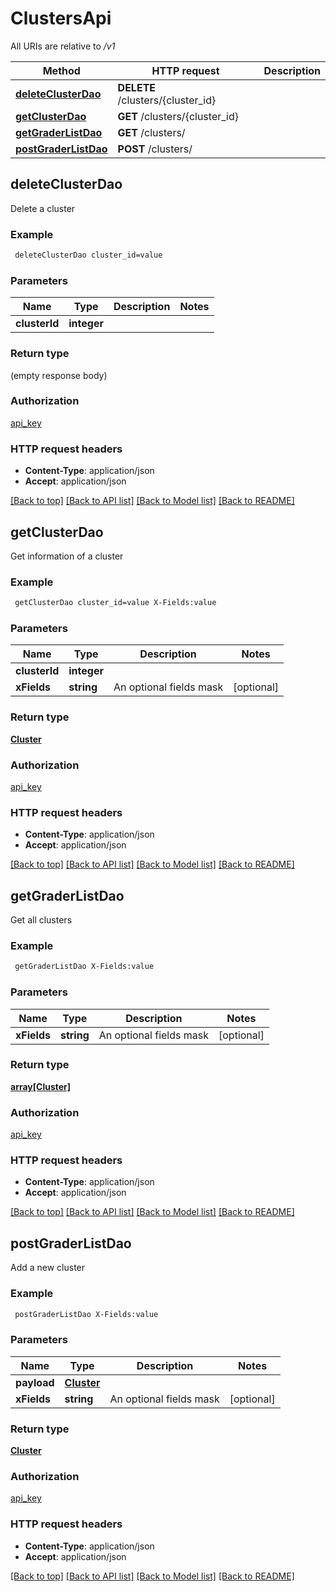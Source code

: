 # ClustersApi

All URIs are relative to */v1*

Method | HTTP request | Description
------------- | ------------- | -------------
[**deleteClusterDao**](ClustersApi.md#deleteClusterDao) | **DELETE** /clusters/{cluster_id} | 
[**getClusterDao**](ClustersApi.md#getClusterDao) | **GET** /clusters/{cluster_id} | 
[**getGraderListDao**](ClustersApi.md#getGraderListDao) | **GET** /clusters/ | 
[**postGraderListDao**](ClustersApi.md#postGraderListDao) | **POST** /clusters/ | 


## **deleteClusterDao**



Delete a cluster

### Example
```bash
 deleteClusterDao cluster_id=value
```

### Parameters

Name | Type | Description  | Notes
------------- | ------------- | ------------- | -------------
 **clusterId** | **integer** |  |

### Return type

(empty response body)

### Authorization

[api_key](../README.md#api_key)

### HTTP request headers

 - **Content-Type**: application/json
 - **Accept**: application/json

[[Back to top]](#) [[Back to API list]](../README.md#documentation-for-api-endpoints) [[Back to Model list]](../README.md#documentation-for-models) [[Back to README]](../README.md)

## **getClusterDao**



Get information of a cluster

### Example
```bash
 getClusterDao cluster_id=value X-Fields:value
```

### Parameters

Name | Type | Description  | Notes
------------- | ------------- | ------------- | -------------
 **clusterId** | **integer** |  |
 **xFields** | **string** | An optional fields mask | [optional]

### Return type

[**Cluster**](Cluster.md)

### Authorization

[api_key](../README.md#api_key)

### HTTP request headers

 - **Content-Type**: application/json
 - **Accept**: application/json

[[Back to top]](#) [[Back to API list]](../README.md#documentation-for-api-endpoints) [[Back to Model list]](../README.md#documentation-for-models) [[Back to README]](../README.md)

## **getGraderListDao**



Get all clusters

### Example
```bash
 getGraderListDao X-Fields:value
```

### Parameters

Name | Type | Description  | Notes
------------- | ------------- | ------------- | -------------
 **xFields** | **string** | An optional fields mask | [optional]

### Return type

[**array[Cluster]**](Cluster.md)

### Authorization

[api_key](../README.md#api_key)

### HTTP request headers

 - **Content-Type**: application/json
 - **Accept**: application/json

[[Back to top]](#) [[Back to API list]](../README.md#documentation-for-api-endpoints) [[Back to Model list]](../README.md#documentation-for-models) [[Back to README]](../README.md)

## **postGraderListDao**



Add a new cluster

### Example
```bash
 postGraderListDao X-Fields:value
```

### Parameters

Name | Type | Description  | Notes
------------- | ------------- | ------------- | -------------
 **payload** | [**Cluster**](Cluster.md) |  |
 **xFields** | **string** | An optional fields mask | [optional]

### Return type

[**Cluster**](Cluster.md)

### Authorization

[api_key](../README.md#api_key)

### HTTP request headers

 - **Content-Type**: application/json
 - **Accept**: application/json

[[Back to top]](#) [[Back to API list]](../README.md#documentation-for-api-endpoints) [[Back to Model list]](../README.md#documentation-for-models) [[Back to README]](../README.md)

